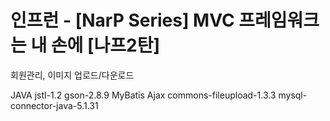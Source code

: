 # 인프런 - [NarP Series] MVC 프레임워크는 내 손에 [나프2탄]

회원관리, 이미지 업로드/다운로드

JAVA
jstl-1.2
gson-2.8.9
MyBatis
Ajax
commons-fileupload-1.3.3
mysql-connector-java-5.1.31
